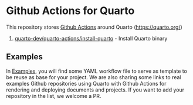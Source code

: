 # Github Actions for Quarto

This repository stores [Github Actions](https://github.com/features/actions) around Quarto (https://quarto.org/)

1. [quarto-dev/quarto-actions/install-quarto](https://github.com/quarto-dev/quarto-actions/tree/master/install-quarto) - Install Quarto binary

## Examples

In [Examples](./examples), you will find some YAML workflow file to serve as template to be reuse as base for your project. We are also sharing some links to real examples Github repositories using Quarto with Github Actions for rendering and deploying documents and projects. If you want to add your repository in the list, we welcome a PR.

